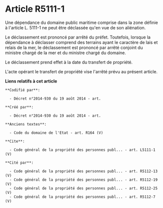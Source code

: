 # Article R5111-1

Une dépendance du domaine public maritime comprise dans la zone définie à l'article L. 5111-1 ne peut être déclassée qu'en
vue de son aliénation. 

Le déclassement est prononcé par arrêté du préfet. Toutefois, lorsque la dépendance à déclasser comprend des terrains ayant
le caractère de lais et relais de la mer, le déclassement est prononcé par arrêté conjoint du ministre chargé de la mer et du
ministre chargé du domaine. 

Le déclassement prend effet à la date du transfert de propriété. 

L'acte opérant le transfert de propriété vise l'arrêté prévu au présent article.

**Liens relatifs à cet article**

	**Codifié par**:

	  - Décret n°2014-930 du 19 août 2014 - art.

	**Créé par**:

	  - Décret n°2014-930 du 19 août 2014 - art.

	**Anciens textes**:

	  - Code du domaine de l'Etat - art. R164 (V)

	**Cite**:

	  - Code général de la propriété des personnes publ... - art. L5111-1 (V)

	**Cité par**:

	  - Code général de la propriété des personnes publ... - art. R5112-13 (V)
	  - Code général de la propriété des personnes publ... - art. R5112-19 (V)
	  - Code général de la propriété des personnes publ... - art. R5112-25 (V)
	  - Code général de la propriété des personnes publ... - art. R5112-7 (V)
